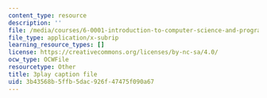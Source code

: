 ```yaml
---
content_type: resource
description: ''
file: /media/courses/6-0001-introduction-to-computer-science-and-programming-in-python-fall-2016/3b43568b5ffb5dac926f47475f090a67_-jjUoTiaSHw.vtt
file_type: application/x-subrip
learning_resource_types: []
license: https://creativecommons.org/licenses/by-nc-sa/4.0/
ocw_type: OCWFile
resourcetype: Other
title: 3play caption file
uid: 3b43568b-5ffb-5dac-926f-47475f090a67
---
```

